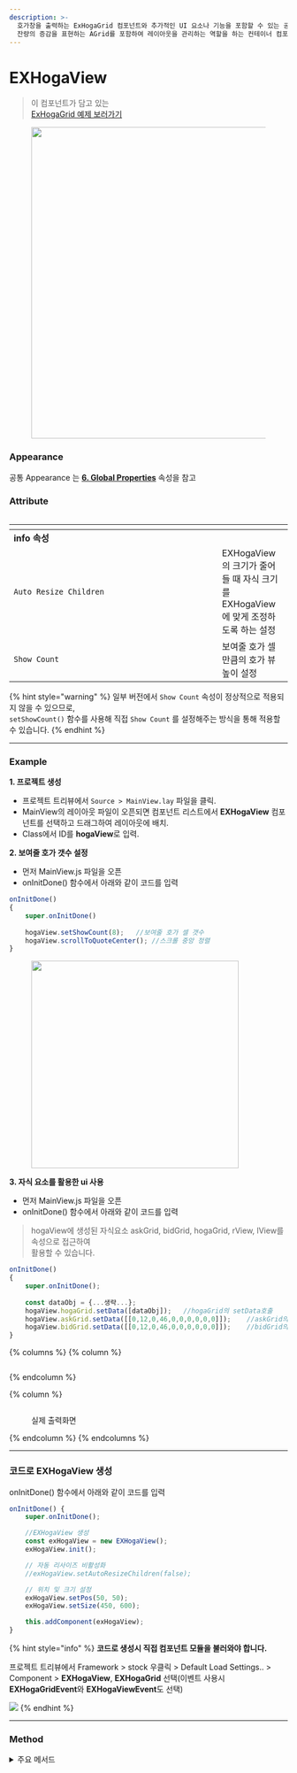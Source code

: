```yaml
---
description: >-
  호가창을 출력하는 ExHogaGrid 컴포넌트와 추가적인 UI 요소나 기능을 포함할 수 있는 공간을 제공하는 AView, 매수, 매도호가
  잔량의 증감을 표현하는 AGrid를 포함하여 레이아웃을 관리하는 역할을 하는 컨테이너 컴포넌트
---
```


# EXHogaView

> 이 컴포넌트가 담고 있는\
> [ExHogaGrid 예제 보러가기](exhogagrid.md)

<figure><img src="../../.gitbook/assets/image (79).png" alt="" width="563"><figcaption></figcaption></figure>

### Appearance

공통 Appearance 는 [**6. Global Properties**](https://asoosoft.gitbook.io/guideforspidergen/06-spidergen-editor/04-properties-pane/02-appearence) 속성을 참고

### Attribute

<figure><img src="../../.gitbook/assets/image (80).png" alt=""><figcaption></figcaption></figure>

<table data-header-hidden><thead><tr><th width="361"></th><th></th></tr></thead><tbody><tr><td><strong>info 속성</strong></td><td></td></tr><tr><td><code>Auto Resize Children</code></td><td>EXHogaView의 크기가 줄어들 때 자식 크기를 EXHogaView에 맞게 조정하도록 하는 설정</td></tr><tr><td><code>Show Count</code></td><td>보여줄 호가 셀 만큼의 호가 뷰 높이 설정</td></tr></tbody></table>

{% hint style="warning" %}
일부 버전에서 `Show Count` 속성이 정상적으로 적용되지 않을 수 있으므로, \
`setShowCount()` 함수를 사용해 직접 `Show Count` 를 설정해주는 방식을  통해 적용할 수 있습니다.
{% endhint %}

***

### Example

**1. 프로젝트 생성**

* 프로젝트 트리뷰에서 `Source > MainView.lay` 파일을 클릭.
* MainView의 레이아웃 파일이 오픈되면 컴포넌트 리스트에서 **EXHogaView** 컴포넌트를 선택하고 드래그하여 레이아웃에 배치.
* Class에서 ID를 **hogaView**로 입력.



**2. 보여줄 호가 갯수 설정**

* 먼저 MainView.js 파일을 오픈
* onInitDone() 함수에서 아래와 같이 코드를 입력

```javascript
onInitDone()
{
	super.onInitDone()
	
	hogaView.setShowCount(8);	//보여줄 호가 셀 갯수
	hogaView.scrollToQuoteCenter();	//스크롤 중앙 정렬
}
```

<figure><img src="../../.gitbook/assets/image (61).png" alt="" width="375"><figcaption></figcaption></figure>

**3. 자식 요소를 활용한 ui 사용**

* 먼저 MainView.js 파일을 오픈
* onInitDone() 함수에서 아래와 같이 코드를 입력

> hogaView에 생성된 자식요소 askGrid, bidGrid, hogaGrid, rView, lView를 속성으로 접근하여\
> 활용할 수 있습니다.

```javascript
onInitDone()
{
	super.onInitDone();
	
	const dataObj = {...생략...};
	hogaView.hogaGrid.setData([dataObj]);	//hogaGrid의 setData호출
    hogaView.askGrid.setData([[0,12,0,46,0,0,0,0,0,0]]);	//askGrid의 setData호출
    hogaView.bidGrid.setData([[0,12,0,46,0,0,0,0,0,0]]);	//bidGrid의 setData호출
}
```

{% columns %}
{% column %}
<figure><img src="../../.gitbook/assets/image (88).png" alt=""><figcaption></figcaption></figure>
{% endcolumn %}

{% column %}
<figure><img src="../../.gitbook/assets/image (89).png" alt=""><figcaption><p>실제 출력화면</p></figcaption></figure>
{% endcolumn %}
{% endcolumns %}

***

### 코드로 EXHogaView 생성

onInitDone() 함수에서 아래와 같이 코드를 입력

```javascript
onInitDone() {
    super.onInitDone();

    //EXHogaView 생성
    const exHogaView = new EXHogaView();
    exHogaView.init();

    // 자동 리사이즈 비활성화
    //exHogaView.setAutoResizeChildren(false);

    // 위치 및 크기 설정
    exHogaView.setPos(50, 50);
    exHogaView.setSize(450, 600);

    this.addComponent(exHogaView);
}
```

{% hint style="info" %}
**코드로 생성시 직접 컴포넌트 모듈을 불러와야 합니다.**

프로젝트 트리뷰에서 Framework > stock 우클릭 > Default Load Settings.. > Component > **EXHogaView**, **EXHogaGrid** 선택(이벤트 사용시 **EXHogaGridEvent**와 **EXHogaViewEvent**도 선택)

![](<../../.gitbook/assets/image (72).png>)
{% endhint %}

***

### Method

<details>

<summary>주요 메서드</summary>

1. `updatePosition(pWidth, pHeight)` : 사이즈가 변경될 때 호출되는 함수로, 부모 뷰의 넓이와 높이를 인자로 받아 뷰 컴포넌트의 위치나 사이즈를 갱신합니다
2. `setShowCount(cnt)` : 현재 뷰에서 보여줄 호가의 개수를 지정합니다.
3. `scrollToQuoteCenter()` : 호가가 중간에 위치하도록 스크롤 위치를 변경합니다.
4. `getShowCount()` : 현재 뷰에서 보여줄 호가의 개수를 반환합니다.
5. `setAutoResizeChildren(isAuto)` : 자식들의 위치와 높이를 자동으로 변경할지 여부를 지정합니다.
6. `getAutoResizeChildren()` : 자식들의 위치와 높이 자동 변경 여부를 반환합니다.
7. `onRowCountChange()` : 호가 그리드의 행 개수가 변경될 때 호출되는 함수입니다.

</details>

